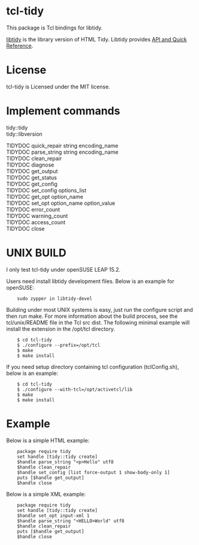 tcl-tidy
=====

This package is Tcl bindings for libtidy.

[libtidy](https://www.html-tidy.org/developer//) is the library version of HTML Tidy.
Libtidy provides [API and Quick Reference](http://api.html-tidy.org/#part_apiref).


License
=====

tcl-tidy is Licensed under the MIT license.


Implement commands
=====

tidy::tidy   
tidy::libversion  

TIDYDOC quick_repair string encoding_name  
TIDYDOC parse_string string encoding_name  
TIDYDOC clean_repair  
TIDYDOC diagnose  
TIDYDOC get_output  
TIDYDOC get_status  
TIDYDOC get_config  
TIDYDOC set_config options_list  
TIDYDOC get_opt option_name  
TIDYDOC set_opt option_name option_value  
TIDYDOC error_count  
TIDYDOC warning_count  
TIDYDOC access_count  
TIDYDOC close  


UNIX BUILD
=====

I only test tcl-tidy under openSUSE LEAP 15.2.

Users need install libtidy development files.
Below is an example for openSUSE:

        sudo zypper in libtidy-devel

Building under most UNIX systems is easy, just run the configure script
and then run make. For more information about the build process, see the
tcl/unix/README file in the Tcl src dist. The following minimal example
will install the extension in the /opt/tcl directory.

        $ cd tcl-tidy
        $ ./configure --prefix=/opt/tcl
        $ make
        $ make install

If you need setup directory containing tcl configuration (tclConfig.sh),
below is an example:

        $ cd tcl-tidy
        $ ./configure --with-tcl=/opt/activetcl/lib
        $ make
        $ make install


Example
=====

Below is a simple HTML example:

        package require tidy
        set handle [tidy::tidy create]
        $handle parse_string "<p>Hello" utf8
        $handle clean_repair
        $handle set_config [list force-output 1 show-body-only 1]
        puts [$handle get_output]
        $handle close

Below is a simple XML example:

        package require tidy
        set handle [tidy::tidy create]
        $handle set_opt input-xml 1
        $handle parse_string "<HELLO>World" utf8
        $handle clean_repair
        puts [$handle get_output]
        $handle close

